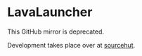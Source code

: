# LavaLauncher

This GitHub mirror is deprecated.

Development takes place over at [sourcehut](https://sr.ht/~leon_plickat/LavaLauncher/).
